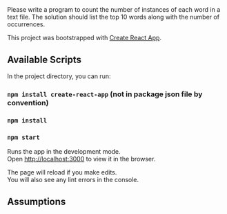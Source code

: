 ##
Please write a program to count the number of instances of each word in a text file.
The solution should list the top 10 words along with the number of occurrences.


This project was bootstrapped with [Create React App](https://github.com/facebook/create-react-app).

## Available Scripts

In the project directory, you can run:
### `npm install create-react-app` (not in package json file by convention)
### `npm install`
### `npm start`

Runs the app in the development mode.<br>
Open [http://localhost:3000](http://localhost:3000) to view it in the browser.

The page will reload if you make edits.<br>
You will also see any lint errors in the console.

## Assumptions
